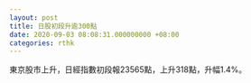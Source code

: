 ```yaml
---
layout: post
title: 日股初段升逾300點
date: 2020-09-03 08:08:31.000000000 +08:00
categories: rthk
---
```


東京股市上升，日經指數初段報23565點，上升318點，升幅1.4%。
